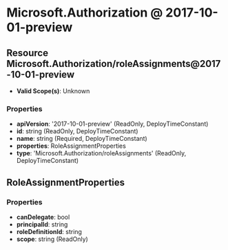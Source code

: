 # Microsoft.Authorization @ 2017-10-01-preview

## Resource Microsoft.Authorization/roleAssignments@2017-10-01-preview
* **Valid Scope(s)**: Unknown
### Properties
* **apiVersion**: '2017-10-01-preview' (ReadOnly, DeployTimeConstant)
* **id**: string (ReadOnly, DeployTimeConstant)
* **name**: string (Required, DeployTimeConstant)
* **properties**: RoleAssignmentProperties
* **type**: 'Microsoft.Authorization/roleAssignments' (ReadOnly, DeployTimeConstant)

## RoleAssignmentProperties
### Properties
* **canDelegate**: bool
* **principalId**: string
* **roleDefinitionId**: string
* **scope**: string (ReadOnly)

